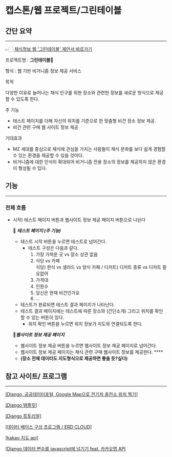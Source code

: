 # 캡스톤/웹 프로젝트/그린테이블


## 간단 요약

---

👉🏻 [채식정보 웹 '그린테이블' 제안서 바로가기](https://docs.google.com/presentation/d/1TPNJSB8-3Ak64CxPvIKdvKU_JNcsfb-O6WOrEDMULyk/edit?usp=sharing)

프로젝트명 : **그린테이블🌿**

형식 : 웹 기반 비거니즘 정보 제공 서비스

목적 

다양한 이유로 늘어나는 채식 인구를 위한 장소와 관련한 정보를 새로운 방식으로 제공할 수 있도록 한다.

주 기능 

- 테스트 페이지를 더해 자신의 위치를 기준으로 한 맞춤형 비건 장소 정보 제공.
- 비건 관련 구매 웹 사이트 정보 제공

기대효과

- MZ 세대를 중심으로 채식에 관심을 가지는 사람들이 채식 문화를 보다 쉽게 경험할 수 있는 환경을 제공할 수 있을 것이다.
- 비거니즘에 대한 인식이 확대되어 비거니즘 전용 장소의 정보를 제공하지 않은 환경이 형성될 수 있다.

## 기능

---

### 전체 흐름

- 시작) 테스트 페이지 버튼과 웹사이트 정보 제공 페이지 버튼으로 나뉜다

    🥑 ***테스트 페이지 (주 기능)***

    - 테스트 시작 버튼을 누르면 테스트로 넘어간다.
        - 테스트 구성은 다음과 같다.
            1. 가장 가까운 곳 vs 장소 상관 없음
            2. 식당 vs 카페  
                식당) 한식 vs 샐러드 vs 양식 
                카페 / 디저트) 디저트 종류 vs 디저트 필요없어
            3. 가격대
            4. 인원수
            5. 당신은 현재 비건인가요
            6. ...
    - 테스트가 완료되면 테스트 결과 페이지가 나타난다.
    - 테스트 결과 페이지에는 테스트에 따른 장소와 (간단소개) 그리고 위치를 확인할 수 있는 버튼이 있다.
        - 위치 확인 버튼을 누르면 위치 정보가 지도와 연결되도록 한다.

    🥦***웹사이트 정보 제공 페이지***

    - 웹사이트 정보 제공 버튼을 누르면 웹사이트 정보 제공 페이지로 넘어간다.
    - 웹사이트 정보 제공 페이지는 채식 관련 구매 웹사이트 정보를 제공한다.  ****
    - **(장소 전체 데이터도 지도형식으로 제공하면 좋을 듯?싶다)**


## 참고 사이트/ 프로그램

---

[[Django, 공공데이터포털, Google Map으로 전기차 충전소 위치 찍기]](https://youtu.be/stHfQdcsZFo)

[[Django 템플릿]](http://pythonstudy.xyz/python/article/307-Django-%ED%85%9C%ED%94%8C%EB%A6%BF-Template)

[[Django 튜토리얼]](https://tutorial.djangogirls.org/ko/django_forms/)

[[데이터 베이스 구성 프로그램 / ERD CLOUD]](https://www.erdcloud.com/)

[[kakao 지도 api]](https://apis.map.kakao.com/web/sample/basicMarker/)

[[Django 데이터 변수를 javascript에 넘기기 feat. 카카오맵 API](https://moondol-ai.tistory.com/133)
